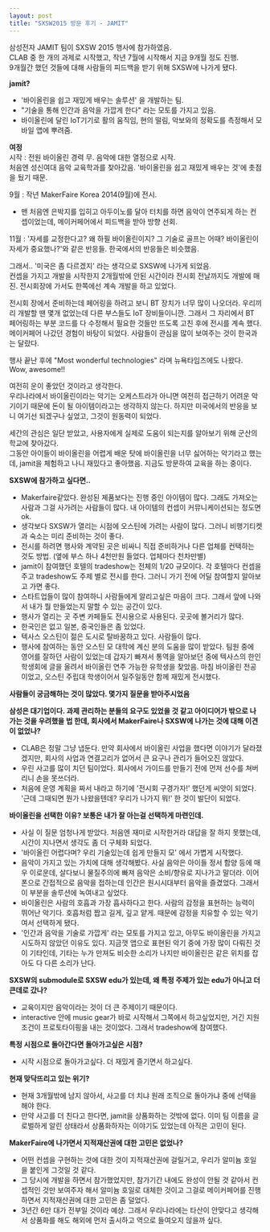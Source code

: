 ```yaml
---
layout: post
title: "SXSW2015 방문 후기 - JAMIT"
---
```


삼성전자 JAMIT 팀이 SXSW 2015 행사에 참가하였음.   
CLAB 중 한 개의 과제로 시작했고, 작년 7월에 시작해서 지금 9개월 정도 진행.   
9개월간 했던 것들에 대해 사람들의 피드백을 받기 위해 SXSW에 나가게 됐다.  

**jamit?**   
- '바이올린을 쉽고 재밌게 배우는 솔루션' 을 개발하는 팀.  
- "기술을 통해 인간과 음악을 가깝게 한다" 라는 모토를 가지고 있음.  
- 바이올린에 달린 IoT기기로 활의 움직임, 현의 떨림, 악보와의 정확도를 측정해서 모바일 앱에 뿌려줌.  
 
**여정**  
시작 : 전원 바이올린 경력 무. 음악에 대한 열정으로 시작.   
처음엔 성신여대 음악 교육학과를 찾아갔음. '바이올린을 쉽고 재밌게 배우는 것'에 촛점을 뒀기 때문.  

9월 : 작년 MakerFaire Korea 2014(9월)에 전시.   
- 맨 처음엔 은박지를 입히고 아두이노를 달아 터치를 하면 음악이 연주되게 하는 컨셉이었는데, 메이커페어에서 피드백을 받아 방향 선회.  

11월 : '자세를 교정한다고? 왜 하필 바이올린이지? 그 기술로 골프는 어때? 바이올린이 자세가 중요했나?'와 같은 반응들. 한국에서의 반응들은 비슷했음.  

그래서.. '미국은 좀 다르겠지' 라는 생각으로 SXSW에 나가게 되었음.  
컨셉을 가지고 개발을 시작한지 2개월밖에 안된 시간이라 전시회 전날까지도 개발에 매진. 전시회장에 가서도 한쪽에선 계속 개발을 하고 있었다.  

전시회 장에서 준비하는데 페어링을 하려고 보니 BT 장치가 너무 많이 나오더라. 우리끼리 개발할 땐 몇개 없었는데 다른 부스들도 IoT 장비들이니깐. 그래서 그 자리에서 BT 페어링하는 부분 코드를 다 수정해서 필요한 것들만 뜨도록 고친 후에 전시를 계속 했다.
메이커페어 나갔던 경험이 바탕이 되었다. 사람들이 관심을 많이 보여주는 것이 한국과는 달랐다.   

행사 끝난 후에 "Most wonderful technologies" 라며 뉴욕타임즈에도 나왔다. Wow, awesome!!   
  
여전히 운이 좋았던 것이라고 생각한다.   
우리나라에서 바이올린이라는 악기는 오케스트라가 아니면 여전히 접근하기 어려운 악기이기 때문에 돈이 될 아이템이라고는 생각하지 않는다. 하지만 미국에서의 반응을 보니 여기선 되겠구나 싶었고, 그것이 원동력이 되었다.   
  
세간의 관심은 일단 받았고, 사용자에게 실제로 도움이 되는지를 알아보기 위해 군산의 학교에 찾아갔다.   
그동안 아이들이 바이올린을 어렵게 배운 탓에 바이올린을 너무 싫어하는 악기라고 했는데, jamit을 체험하고 나니 재밌다고 좋아했음. 지금도 방문하여 교육을 하는 중이다.     


**SXSW에 참가하고 싶다면..**   
- Makerfaire같았다. 완성된 제품보다는 진행 중인 아이템이 많다. 그래도 가져오는 사람과 그걸 사가려는 사람들이 많다. 내 아이템의 컨셉이 커뮤니케이션되는 정도면 ok.   
- 생각보다 SXSW가 열리는 시점에 오스틴에 가려는 사람이 많다. 그러니 비행기티켓과 숙소는 미리 준비하는 것이 좋다.   
- 전시를 하려면 행사와 계약된 곳은 비싸니 직접 준비하거나 다른 업체를 컨택하는 것도 방법. (옆에 부스 하나 4천만원 들었다. 업체마다 천차만별)   
- jamit이 참여했던 호텔의 tradeshow는 전체의 1/20 규모이다. 각 호텔마다 컨셉을 주고 tradeshow도 주제 별로 전시를 한다. 그러니 가기 전에 어딜 참여할지 알아보고 가면 좋다.    
- 스타트업들이 많이 참여하니 사람들에게 알리고싶은 마음이 크다. 그래서 앞에 나와서 내가 뭘 만들었는지 말할 수 있는 공간이 있다.    
- 행사가 열리는 곳 주변 카페들도 전시용으로 사용된다. 곳곳에 볼거리가 많다.    
- 한국인은 없고 일본, 중국인들은 좀 있었다.  
- 텍사스 오스틴이 젊은 도시로 탈바꿈하고 있다. 사람들이 많다.  
- 행사에 참여하는 동안 오스틴 모 대학에 계신 분의 도움을 많이 받았다. 팀원 중에 영어를 잘하던 사람이 있었는데 갑자기 빠져서 통역을 알아보던 중에 텍사스의 한인 학생회에 글을 올려서 바이올린 연주 가능한 유학생을 찾았음. 마침 바이올린 전공이었고, 오스틴 주립대 학생이어서 일주일동안 함께 재밌게 전시했다.  


**사람들이 궁금해하는 것이 많았다. 몇가지 질문을 받아주시었음**  

**삼성은 대기업이다. 과제 관리하는 분들의 요구도 있었을 것 같고 아이디어가 밖으로 나가는 것을 우려했을 법 한데, 회사에서 MakerFaire나 SXSW에 나가는 것에 대해 이견이 없었나?**  
- CLAB은 정말 그냥 냅둔다. 만약 회사에서 바이올린 사업을 했다면 이야기가 달라졌겠지만, 회사의 사업과 연결고리가 없어서 큰 요구나 관리가 들어오진 않았다. 
- 우린 사고를 많이 치던 팀이었다. 회사에서 가이드를 만들기 전에 먼저 선수를 쳐버리니 손을 못쓰더라.  
- 처음에 운영 계획을 짜서 내라고 하기에 '전시회 구경가자!' 했던게 씨앗이 되었다. '근데 그때되면 뭔가 나왔을텐데? 우리가 나가지 뭐!' 한 것이 발단이 되었다.    

**바이올린을 선택한 이유? 보통은 내가 잘 아는걸 선택하게 마련인데.**  
- 사실 이 질문 엄청나게 받았다. 처음엔 재미로 시작한거라 대답을 잘 하지 못했는데, 시간이 지나면서 생각도 좀 더 구체화 되었다. 
- '바이올린 어렵다며? 우리 기술있는데 쉽게 만들지 모' 에서 가볍게 시작했다.  
- 음악이 가지고 있는 가치에 대해 생각해봤다. 사실 음악은 아이들 정서 함양 등에 매우 이로운데, 살다보니 물질주의에 빠져 음악은 소비/향유로 지나가고 말더라. 이어폰으로 간접적으로 음악을 접하는데 인간은 원시시대부터 음악을 즐겼었다. 그래서 이 부분을 솔루션에 녹여내고 싶었다.  
- 바이올린은 사람의 호흡과 가장 흡사하다고 한다. 사람의 감정을 표현하는 능력이 뛰어난 악기다. 호흡처럼 짭고 길게, 깊고 얕게. 때문에 감정을 치유할 수 있는 악기여서 선택하게 됐다.  
- '인간과 음악을 기술로 가깝게' 라는 모토를 가지고 있고, 아무도 바이올린을 가지고 시도하지 않았던 이유도 있다. 지금껏 앱으로 표현된 악기 중에 가장 많이 다뤄진 것이 기타인데, 기타는 누가 만져도 비슷한 소리가 나지만 바이올린은 같은 위치를 잡아도 다 다른 소리가 난다.  


**SXSW의 submodule로 SXSW edu가 있는데, 왜 특정 주제가 있는 edu가 아니고 더 큰데로 갔나?**   
- 교육이지만 음악이라는 것이 더 큰 주제이기 때문이다.  
- interactive 안에 music gear가 바로 시작해서 그쪽에서 하고싶었지만, 거긴 지원 조건이 프로토타이핑을 내는 것이었다. 그래서 tradeshow에 참여했다.  

**특정 시점으로 돌아간다면 돌아가고싶은 시점?**  
- 시작 시점으로 돌아가고싶다. 더 재밌게 즐기면서 하고싶다.  

**현재 맞닥뜨리고 있는 위기?**   
- 현재 3개월밖에 남지 않아서, 사고를 더 치냐 원래 조직으로 돌아가냐 중에 선택을 해야 한다.   
- 만약 사고를 더 친다고 한다면, jamit을 상품화하는 것밖에 없다. 이미 팀 이름을 글로벌하게 알린 상태라서 상품화하자는 이야기도 있었는데 아직은 고민이 된다.  

**MakerFaire에 나가면서 지적재산권에 대한 고민은 없었나?**  
- 어떤 컨셉을 구현하는 것에 대한 것이 지적재산권에 걸릴거고, 우리가 알미늄 호일을 붙인게 그것일 것 같다.   
- 그 당시에 개발을 하면서 참가했었지만, 참가기간 내에도 완성이 안될 것 같아서 컨셉적인 것만 보여주자 해서 알미늄 호일로 대체한 것이고 그걸로 메이커페어를 진행하면서 지적재산권에 대한 고민은 좀 덜었다.  
- 3년간 6만 대가 전부일 것이라 예상. 그래서 우리나라에는 타산이 안맞다고 생각해서 상품화를 해도 해외에 먼저 출시하고 역으로 들여오지 않을까 싶다.  












